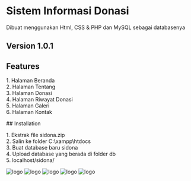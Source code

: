 # Sistem Informasi Donasi 

<p>Dibuat menggunakan Html, CSS & PHP dan MySQL sebagai databasenya</p>

## Version 1.0.1
## Features
<p>
  1. Halaman Beranda <br>
  2. Halaman Tentang <br>
  3. Halaman Donasi <br>
  4. Halaman Riwayat Donasi <br>
  5. Halaman Galeri <br>
  6. Halaman Kontak <br>
</p>
## Installation

<p>
  1. Ekstrak file sidona.zip<br>
  2. Salin ke folder C:\xampp\htdocs <br>
  3. Buat database baru sidona <br>
  4. Upload database yang berada di folder db <br>
  5. localhost/sidona/
</p>


![logo](https://github.com/gfadsrwt2nd/Sidona/assets/55633963/7bbc0584-3953-4c46-979b-8acab84389bd)
![logo](https://github.com/gfadsrwt2nd/Sidona/assets/55633963/c54368d1-e165-4099-bdf5-ff9da36cdc00)
![logo](https://github.com/gfadsrwt2nd/Sidona/assets/55633963/af896993-c714-4e19-8c97-b6da19d3ed34)
![logo](https://github.com/gfadsrwt2nd/Sidona/assets/55633963/14ece7ae-e355-47ec-bb17-b07d7ce842e9)
![logo](https://github.com/gfadsrwt2nd/Sidona/assets/55633963/0b90edac-3724-47bf-b25a-284f1f1ce960)


